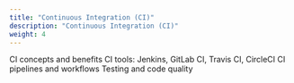 ```yaml
---
title: "Continuous Integration (CI)"
description: "Continuous Integration (CI)"
weight: 4
---
```


CI concepts and benefits
CI tools: Jenkins, GitLab CI, Travis CI, CircleCI
CI pipelines and workflows
Testing and code quality